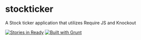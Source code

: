 stockticker
===========

A Stock ticker application that utilizes Require JS and Knockout 

[![Stories in Ready](https://badge.waffle.io/kevinroberts/stockticker.png?label=ready&title=Ready)](http://waffle.io/kevinroberts/stockticker)
[![Built with Grunt](https://cdn.gruntjs.com/builtwith.png)](http://gruntjs.com/)
